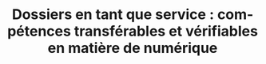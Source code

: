 ---
title: "Dossiers en tant que service : compétences transférables et vérifiables en matière de numérique"
layout: post
lang: fr
lang-ref: 505-credentials
section: 5
category: 
  - vision
hero:
  image:
    src: 5.5-tx-heading.jpg
    alt: Une photo d'une structure architecturale en verre.
  standards:
    - open-standards
blocks:
  - type: title
    label: The Idea
  - Le Nuage de talents croit, comme bien d’autres organisations, que l’avenir de l’embauche reposera sur des plateformes et des processus qui pourront traiter des compétences vérifiables et transférables en matière de numérique. Celles-ci permettront d’échanger sur différentes plateformes des renseignements réutilisables et validées sur les compétences et les qualités. Le problème, c’est que le gouvernement du Canada (GC) n’a pas encore de cadre technologique ou de niveaux d’expertise importants dans ce domaine. Il est impératif de mettre en place une plateforme pouvant fournir des dossiers en tant que service au gouvernement du Canada, notamment des dossiers sur les compétences qui pourraient être traités uniformément par les multiples services de RH et plateformes de recrutement des divers ministères et organismes gouvernementaux. Le Nuage de talents, qui relève du Bureau du dirigeant principal de l’information, mène des expériences dans ce domaine depuis plusieurs années. Il est donc bien placé et peut compter sur les bonnes ressources pour offrir ce genre de service. (Il convient de prendre note qu’il n’y a aucune prescription quant à la plateforme de dotation qui peut être utilisée par les ministères et organismes pour la prestation de ce genre de service.)
  - Le Nuage de talents mène depuis plusieurs années des expériences en conception de compétences transférables et de compétences liées à une chaîne de blocs, ainsi que des expériences en validation de microréférences. Toutefois, pour que cet aspect du travail du Nuage de talents se concrétise pleinement, il faudrait obtenir des ressources supplémentaires et, idéalement, définir un cas type pour la tenue de projets pilotes à une échelle suffisante pour créer les comportements écosystémiques nécessaires. Le Nuage de talents est d’avis que la collectivité du numérique du GC pourrait constituer un excellent cas type potentiel, puisque les compétences sont très recherchées dans ce domaine, et qu’il y a d’importantes économies à réaliser en mettant en place un dépôt central de talents numériques dans lequel les compétences pourraient faire l’objet de recherches et de vérifications, et les évaluations pourraient être réutilisées à des fins de mobilité et de promotion.
  - Afin de comprendre les possibilités offertes par cette nouvelle orientation en matière de recrutement et de mobilité, il vaut la peine de se pencher sur la question des compétences transférables et de réfléchir à la façon dont le gouvernement du Canada pourrait mettre à profit ce concept.
  - type: title
    label: Que sont les compétences transférables?
  - Les compétences transférables sont des dossiers numériques complets, remis à une personne par une source fiable et faisant autorité, qui contiennent des données accessibles et vérifiées par une autre entité. Lorsqu’elles sont conçues selon des normes ouvertes et au moyen de <a href='https://www.w3.org/TR/json-ld11/' title='En savoir plus sur les structures de données liées.' target='_blank' rel='noreferrer'>linked data structures</a>, elles peuvent être traitées uniformément par différents systèmes et être vérifiées en temps réel. Dans un contexte de travail, elles permettent d’obtenir des renseignements détaillés lorsqu’il s’agit, par exemple, d’établir l’admissibilité d’un candidat, ou encore lorsque des compétences et des qualifications particulières sont requises pour un certain poste. Les compétences transférables fournissent la preuve qu’une personne est qualifiée pour faire ce qu’elle prétend faire et que la qualification est toujours valide.
  - type: callout
    content: 
      - "Plusieurs termes différents sont utilisés pour désigner les compétences à l’ère numérique. Nous utilisons le terme « compétences transférables » pour désigner un concept général, mais voici d’autres termes que vous devriez connaître : <a href='https://www.investopedia.com/terms/b/blockchain.asp' title='En savoir plus sur la chaîne de blocs.' target='_blank' rel='noreferrer'>Chaîne de blocs</a>, <a href='https://www.blockcerts.org/about.html' title='En savoir plus sur Blockcerts.' target='_blank' rel='noreferrer'>Blockcerts</a>, <a href='https://www.imsglobal.org/activity/digital-badges' title='En savoir plus sur les badges ouverts.' target='_blank' rel='noreferrer'>badges ouverts</a>, <a href='https://www.w3.org/TR/vc-data-model/' title='En savoir plus sur les titres de compétences vérifiables.' target='_blank' rel='noreferrer'>compétences vérifiables</a>, <a href='https://www.deakinco.com/media-centre/news/Benefits-of-micro-credentials-for-business-and-employees' title='En savoir plus sur le microcertification.' target='_blank' rel='noreferrer'>microcertification, <a href='https://www.uschamberfoundation.org/t3-innovation-network/ilr-pilot-program#:~:text=A%20learning%20and%20employment%20record,pursuing%20educational%20and%20employment%20opportunities.&text=LERs%20go%20by%20many%20names,interoperable%20learning%20record%20(ILR).' title='En savoir plus sur les dossiers de formation et d'emploi.' target='_blank' rel='noreferrer'>dossier de formation et d’emploi</a>, <a href='http://www.imsglobal.org/activity/comprehensive-learner-record#:~:text=The%20Comprehensive%20Learner%20Record%20(CLR,employer%2Dbased%20achievements%20and%20milestones.' title='En savoir plus sur les dossiers de formation complets.' target='_blank' rel='noreferrer'>dossier de formation complet</a>."
  - "Les compétences transférables reposent sur les trois piliers essentiels que sont la <strong style=\"letter-spacing: -1px;\" data-h2-font-weight=\"b(800)\" data-h2-font-color=\"b(purple)\">confiance</strong> (elles peuvent être vérifiées), la <strong style=\"letter-spacing: -1px;\" data-h2-font-weight=\"b(800)\" data-h2-font-color=\"b(purple)\">valeur</strong> (elles peuvent être comprises) et l’<strong style=\"letter-spacing: -1px;\" data-h2-font-weight=\"b(800)\" data-h2-font-color=\"b(purple)\">interopérabilité</strong> (elles peuvent être partagées)."
  - type: title
    label: Pourquoi avons-nous besoin de compétences transférables?
  - Parce que les besoins sont grands et que l’écosystème des talents a changé. Les gens acquièrent des connaissances, des compétences et de l’expérience d’une façon que nous n’aurions pas pu imaginer au moment de la conception des systèmes d’embauche. Pourtant, le gouvernement du Canada s’appuie encore largement sur des méthodes et des processus traditionnels pour évaluer les talents, notamment en ce qui a trait à la consignation, au stockage et à la non-réutilisation des renseignements relatifs aux évaluations. Cette asymétrie entraîne des retards inutiles lorsqu’il s’agit de trouver les personnes ayant des compétences recherchées et de faire correspondre les talents aux besoins professionnels. Elle limite également la mobilité et la croissance professionnelle de notre main-d’œuvre.
  - type: graphic
    size: 100
    src: 5.5-fr-records.png
    alt: "Un organigramme qui décrit le fonctionnement des dossiers d’évaluation vérifiables portables dans le contexte de l’expérience d’un candidat. Le graphique est sous-titré « Dossiers qui peuvent être facilement vérifiés et approuvés par les gestionnaires d’embauche. Plus de liberté, plus de responsabilité. Interopérable par conception. » Le graphique commence par la création d’un profil sur le Nuage de talent par le candidat, puis passe à travers un flux qui comprend les étapes suivantes : le demandeur commence sa demande, le candidat revendique des compétences par l'entremise de divers types d’expérience, sa demande est évaluée, des évaluations des compétences et des vérifications des références sont effectuées, un dossier d’évaluation vérifiable est remis au candidat, le candidat ajoute ensuite ce dossier à son profil ou à son application de porte-monnaie numérique et, enfin, il présente sa demande à une nouvelle annonce d’emploi en utilisant son dossier nouvellement publié pour justifier les compétences qu’il prétend posséder."
  - "Aujourd’hui plus que jamais, il est primordial que les gestionnaires puissent trouver et déplacer rapidement les talents à mesure que des besoins urgents se présentent. Pour ce faire, les candidats et les employés doivent pouvoir communiquer et <strong style=\"letter-spacing: -1px;\" data-h2-font-weight=\"b(800)\" data-h2-font-color=\"b(purple)\">partager</strong> les qualifications et les compétences recherchées qu’ils acquièrent au gré de l’évolution de leur carrière d’une manière que les gestionnaires peuvent <strong style=\"letter-spacing: -1px;\" data-h2-font-weight=\"b(800)\" data-h2-font-color=\"b(purple)\">comprendre rapidement et en laquelle ils ont confiance</strong>."
  - type: callout
    content:
      - Le Nuage de talents est l’un des membres fondateurs du <a href='https://www.openskillsnetwork.org/' title='En savoir plus sur l'Open Skills Network.' target='_blank' rel='noreferrer'>The Open Skills Network</a>, une coalition de plus de 40 employeurs, organisations d’enseignement et fournisseurs de technologie voués à la démocratisation des compétences en tant que monnaie échangeable et commune grâce à l’emploi de données ouvertes, accessibles et informatisées sur les compétences.
  - "<strong style=\"letter-spacing: -1px;\" data-h2-font-weight=\"b(800)\" data-h2-font-color=\"b(purple)\">Nous assistons à une évolution en temps réel de la main-d’œuvre où les <a href=\"https://www.weforum.org/whitepapers/strategies-for-the-new-economy-skills-as-the-currency-of-the-labour-market\" target=\"_blank\" rel=\"noreferrer\" title=\"Voir la source.\">compétences elles-mêmes deviennent une nouvelle monnaie d’échange sur le marché du travail</a>. Toutefois, si les compétences sont destinées à avoir une valeur, comme la monnaie, <a href=\"https://www.openskillsnetwork.org/\" target=\"_blank\" rel=\"noreferrer\" title=\"Voir la source.\">nous avons la responsabilité de veiller à ce que tout le monde puisse en profiter</a>.</strong> Cet enjeu est particulièrement important en ce qui concerne les groupes sous-représentés et les personnes en situation de vulnérabilité qui sont touchées de façon disproportionnée par les pratiques d’embauche restrictives. <a href=\"https://ppforum.ca/fr/project/les-competences-dans-un-monde-postpandemique/\" target=\"_blank\" rel=\"noreferrer\" title=\"Voir la source.\">Les effets de la COVID-19 ont eu une incidence encore plus grande sur ces groupes qui pourraient combler des lacunes critiques en matière de talent.</a>"
  - type: image
    src: 5.5-tx-stars.jpg
    alt: Une photo d'un ciel nocturne étoilé.
    route: section1 
  - type: title
    label: Utilisations pratiques des compétences transférables
  - En nous appuyant sur l’expérience de l’équipe acquise dans le cadre de projets de mobilité des talents et du récent projet pilote de chaîne de blocs du Nuage de talents, nous estimons que trois scénarios d’utilisation de compétences transférables sont prêts à faire l’objet d’une mise en œuvre. (Les scénarios suivants pourraient être considérés comme prioritaires en ce qui a trait à l’utilisation de compétences transférables, mais nécessiteraient d’autres investissements).
  - type: list
    style: ordered
    items:
      - Microréférences pour les compétences
      - Validation de l’évaluation des compétences (p. ex., résultats des tests)
      - Démonstration des compétences en milieu de travail
  - Lorsqu’elles sont utilisées à des fins de vérification des compétences, les compétences transférables peuvent présenter des avantages pour les gestionnaires puisqu’elles fournissent des renseignements détaillés et des preuves d’évaluation des compétences, des microréférences et démontrent les compétences professionnelles. Elles permettent aux gestionnaires d’obtenir rapidement des renseignements complets et contextuels sur la compétence évaluée, lesquels peuvent être facilement vérifiés.
  - "Les candidats et les employés peuvent également en profiter parce que les dossiers d’évaluation peuvent être utilisés comme moyen de signaler des compétences aux gestionnaires qui sont à la recherche de talents et être réutilisés comme preuves de compétences au moment de postuler de nouveaux emplois. Ils maintiennent également un plus grand contrôle sur la confidentialité, la découverte et le partage des données sur leurs compétences. Et comme les compétences transférables sont fondées sur des données ouvertes, accessibles et informatisées, il est possible d’établir des liens entre les compétences recherchées et d’autres sources de données, comme les données en <a href=\"https://www.economicmodeling.com/2020/09/16/open-skills-network-partnership/#:~:text=Established%20in%202020%2C%20the%20Open,skills%20libraries%20and%20skills%20data\" target=\"_blank\" rel=\"noreferrer\" title=\"Voir la source.\">temps réel sur le marché du travail</a> et les cheminements de carrière et d’apprentissage."
  - type: graphic
    size: 100
    src: 5.5-fr-ecosystem.png
    alt: "Graphique représentant un écosystème de talents interopérable utilisant des références portables. Le graphique est sous-titré « Le Nuage des talents fournit à la fois le marché du travail et la validation de devises. Ensemble, ils équivalent à un nouveau moteur de recrutement de talents avec un potentiel futur énorme. Bien au-delà des murs du gouvernement. » Le graphique contient un symbole de l’infini au centre, avec la personne à gauche et le Nuage de talent à droite. Sur le côté gauche, des dossiers d’évaluation vérifiables portables sont surlignés, décrivant une nouvelle devise numérique de compétences de confiance. Sur la droite, 4 piliers alimentent la partie Nuage de talent du symbole. Ils sont : secteur privé, sans but lucratif, milieu universitaire et secteur public. Enfin, sous le symbole, le graphique est sous-titré : « Ancré dans les normes ouvertes. »"
  - Le dédoublement des efforts dans l’évaluation à répétition des compétences est un irritant pour les personnes qui postulent des emplois au gouvernement du Canada, pour celles qui y travaillent déjà et pour les gestionnaires d’embauche qui les évaluent. Les compétences transférables créent une façon de valider l’information et permettent aux personnes de soumettre des données portables et réutilisables, tout en préservant la confidentialité et la propriété des données. Il est également important de prendre note que ce modèle a de vastes applications qui vont au-delà de la vérification des compétences, comme l’échange de dossiers scolaires et de renseignements sur les niveaux de compétence linguistique et les autorisations de sécurité.
  - Les compétences transférables peuvent engendrer des gains d’efficacité et améliorer la validation et la vérification des dossiers liés à l’embauche et à la mobilité. Elles devraient permettre de réduire les frictions et la durée des processus de dotation tant pour les mesures de dotation annoncées à l’externe que pour les mesures de mobilité interne, et d’améliorer la qualité de l’expérience en matière de RH, des gestionnaires et des employés du ministère.
  - type: title
    label: Pourquoi pensons-nous que les compétences transférables représentent l’avenir?
  - Il ne s’agit pas d’un future qui soit dans 10 ans d’ici. Il s’agit plutôt d’une vision réalisable au moyen des technologies émergentes et des normes actuelles sur les données ouvertes.
  - Cependant, une stratégie d’embauche fondée sur les compétences n’est pas une panacée en soi. Si nous voulons bien faire les choses, nous devons reconnaître qu’il ne s’agit pas seulement de technologies, mais aussi de personnes. Il faut aussi passer à une culture d’inclusion axée sur les compétences où les personnes peuvent être reconnues pour ce qu’elles peuvent faire.
  - Le Nuage de talents a à cœur de créer un marché des talents plus diversifié, équitable et inclusif. Nous croyons que l’embauche fondée sur les compétences et les compétences vérifiables en matière de numérique peuvent contribuer à créer un tel environnement. Et que les technologies ouvertes qui émergent et les nouvelles normes relatives aux données sont essentielles pour assurer la reconnaissance, le partage et la vérification des compétences dans l’ensemble de l’écosystème des talents. 
  - type: pullquote
    content: "[Traduction] « Le Nuage de talents est le premier projet du genre pouvant s’appliquer non seulement à l’échelle canadienne, mais aussi à l’échelle mondiale. Il pourrait inspirer et encourager d’autres gouvernements à suivre cette voie. Il nous donnera également l’occasion de faire preuve d’intégrité et de leadership, et de démontrer que l’innovation n’est pas réservée uniquement aux entreprises en démarrage, mais qu’elle peut être mise en œuvre rapidement et à grande échelle par des organisations gouvernementales qui veulent accélérer le rythme de l’innovation et montrer la voie à suivre dans tout le pays, en prêchant par l’exemple. »<br><br><strong>Simone Ravaioli</strong><br>Directrice, Partenariats stratégiques, <a href='https://www.digitary.net/' title='Visitez Digitary' target='_blank' rel='noreferrer'>Digitary</a><br>Présidente, <a href='https://sagroups.ieee.org/ltsc/event/ilr-integrated-learner-records-wg/' title='Visitez la groupe de travail sur les dossiers d’apprentissage intégrés de l’IEEE' target='_blank' rel='noreferrer'>Groupe de travail sur les dossiers d’apprentissage intégrés de l’IEEE</a><br>Membre du comité de maintenance, <a href='https://ec.europa.eu/esco/portal/escopedia/ESCO_Maintenance_Committee' title='Visitez ESCO.' target='_blank' rel='noreferrer'>ESCO</a><br>Conseillère : <a href='https://www.openrecognition.org/' title='Visitez Open Recognition Alliance' target='_blank' rel='noreferrer'>Open Recognition Alliance</a>, <a href='https://www.learningeconomy.io/' title='Visitez Learning Economy Foundation' target='_blank' rel='noreferrer'>Learning Economy Foundation</a>, <a href='https://www.ic-badges-credentials.org/en/' title='Visitez l'International Council on Badges and Credentials.' target='_blank' rel='noreferrer'>International Council on Badges and Credentials</a>"
  - type: pullquote
    content: "[Traduction] « Aujourd’hui, nous avons des occasions sans précédent de repenser la façon dont nos systèmes et processus d’éducation, de formation et d’emploi se conjuguent pour créer des cheminements de carrière fructueux.<br><br>Nous pouvons dissiper la confusion actuelle au sujet de la grande diversité de compétences et d’habiletés en utilisant une structure de données partagée, un langage de description transparente des compétences et des compétences en matière de numérique que les gens peuvent recueillir et partager. Les organisations gouvernementales, les éducateurs et les employeurs disposeront alors de toutes les données interopérables nécessaires pour rapprocher les personnes et les emplois.<br><br>Le Nuage de talents est une initiative de premier plan visant à rendre les compétences transparentes et utiles, et nous sommes ravis de travailler avec ses membres, car tout le monde mérite d’avoir l’occasion de comprendre ses talents et de les mettre à profit pour mener une carrière enrichissante. »<br><br><strong>Dr. Deborah Everhart</strong><br>Directrice de la stratégie, <a href='https://credentialengine.org/' title='Visitez le Moteur de reconnaissance des compétences' target='_blank' rel='noreferrer'>Moteur de reconnaissance des compétences</a>"
  - type: pullquote
    content: "[Traduction] « Les compétences transférables et interopérables permettent aux personnes de trouver un emploi et de mener une carrière enrichissante tout en éliminant les obstacles traditionnels qui les ont peut-être exclues. Elles seront également avantageuses pour les employeurs, car elles leur permettront de trouver des candidats qualifiés à partir d’un bassin plus vaste de candidats.<br><br>Le travail du Nuage de talents du gouvernement du Canada est essentiel pour y arriver. Ses membres s’efforcent d’ajouter une dimension de compétences aux descriptions de postes, ce qui se traduit par un jumelage plus efficace des candidats qualifiés, au lieu de se fier (souvent) à des exigences de travail prescriptives trop générales et dépassées.<br><br>Ainsi, des personnes ayant des antécédents scolaires non traditionnels pourront être reconnues pour les compétences qu’elles ont acquises, que ce soit par la formation permanente, l’expérience professionnelle ou l’apprentissage continu en général. Et les personnes pourront plus facilement trouver des occasions d’emplois pour lesquelles elles sont bien qualifiées, même lorsqu’il s’agit de postes dans des secteurs différents. »<br><br><strong>Kim Hamilton Duffy</strong><br>Architecte, <a href='https://digitalcredentials.mit.edu/' title='Visitez le MIT Digital Credentials Consortium' target='_blank' rel='noreferrer'>MIT Digital Credentials Consortium</a><br>Coprésidente, <a href='https://w3c-ccg.github.io/vc-ed/' title='Visitez le W3C Verifiable Credentials for Education Task Force' target='_blank' rel='noreferrer'>W3C Verifiable Credentials for Education Task Force</a>"
---